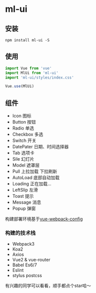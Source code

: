 # ml-ui 

## 安装
```npm
npm install ml-ui -S
```

## 使用
```js
import Vue from 'vue'
import MlUi from 'ml-ui'
import 'ml-ui/styles/index.css'

Vue.use(MlUi)
```

## 组件
* Icon 图标
* Button 按钮
* Radio 单选
* Checkbox 多选
* Switch 开关
* DatePater 日期、时间选择器
* Tab 选项卡
* Sile 幻灯片
* Model 遮罩层
* Pull 上拉加载 下拉刷新
* AutoLoad 底部自动加载
* Loading 正在加载...
* LeftSlip 左滑
* Toast 提示
* Message 消息
* Popup 弹窗

构建部署环境基于[vue-webpack-config](https://github.com/zdliuccit/vue-webpack-config)
### 构建的技术栈
* Webpack3
* Koa2
* Axios
* Vue2 & vue-router
* Babel Es6/7
* Eslint
* stylus postcss

有兴趣的同学可以看看，顺手都点个star哈～



